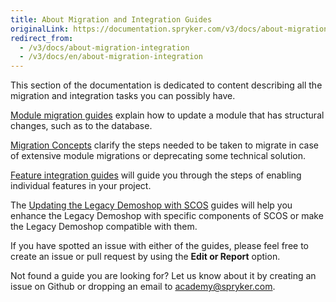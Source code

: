 ```yaml
---
title: About Migration and Integration Guides
originalLink: https://documentation.spryker.com/v3/docs/about-migration-integration
redirect_from:
  - /v3/docs/about-migration-integration
  - /v3/docs/en/about-migration-integration
---
```


This section of the documentation is dedicated to content describing all the migration and integration tasks you can possibly have.

[Module migration guides](/docs/scos/dev/migration-and-integration/201907.0/module-migration-guides/about-migration) explain how to update a module that has structural changes, such as to the database.

[Migration Concepts](/docs/scos/dev/migration-and-integration/201907.0/migration-concepts/about-migration) clarify the steps needed to be taken to migrate in case of extensive module migrations or deprecating some technical solution.

[Feature integration guides](/docs/scos/dev/migration-and-integration/201907.0/feature-integration-guides/about-integrati) will guide you through the steps of enabling individual features in your project.

The [Updating the Legacy Demoshop with SCOS](/docs/scos/dev/migration-and-integration/201907.0/updating-the-legacy-demoshop-with-scos/about-updating) guides will help you enhance the Legacy Demoshop with specific components of SCOS or make the Legacy Demoshop compatible with them.

If you have spotted an issue with either of the guides, please feel free to create an issue or pull request by using the **Edit or Report** option.

Not found a guide you are looking for? Let us know about it by creating an issue on Github or dropping an email to academy@spryker.com.

